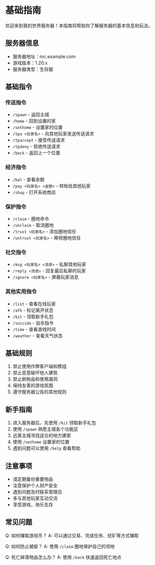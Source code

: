 # 基础指南

欢迎来到我的世界服务器！本指南将帮助你了解服务器的基本信息和玩法。

## 服务器信息

- 服务器地址：mc.example.com
- 游戏版本：1.20.x
- 服务器类型：生存服

## 基础指令

### 传送指令
- `/spawn` - 返回主城
- `/home` - 回到设置的家
- `/sethome` - 设置家的位置
- `/tpa <玩家名>` - 向其他玩家发送传送请求
- `/tpaccept` - 接受传送请求
- `/tpdeny` - 拒绝传送请求
- `/back` - 返回上一个位置

### 经济指令
- `/bal` - 查看余额
- `/pay <玩家名> <金额>` - 转账给其他玩家
- `/shop` - 打开系统商店

### 保护指令
- `/claim` - 圈地命令
- `/unclaim` - 取消圈地
- `/trust <玩家名>` - 添加圈地信任
- `/untrust <玩家名>` - 移除圈地信任

### 社交指令
- `/msg <玩家名> <消息>` - 私聊其他玩家
- `/reply <消息>` - 回复最后私聊的玩家
- `/ignore <玩家名>` - 屏蔽玩家消息

### 其他实用指令
- `/list` - 查看在线玩家
- `/afk` - 标记离开状态
- `/kit` - 领取新手礼包
- `/suicide` - 自杀指令
- `/time` - 查看游戏时间
- `/weather` - 查看天气状态

## 基础规则

1. 禁止使用作弊客户端和模组
2. 禁止恶意破坏他人建筑
3. 禁止刷物品和使用漏洞
4. 保持友善的游戏氛围
5. 遵守服务器公告的其他规则

## 新手指南

1. 进入服务器后，先使用 `/kit` 领取新手礼包
2. 使用 `/spawn` 熟悉主城各个功能区
3. 远离主城寻找适合的地方建家
4. 使用 `/sethome` 设置家的位置
5. 遇到问题可以使用 `/help` 查看帮助

## 注意事项

- 请定期备份重要物品
- 注意保护个人财产安全
- 遇到问题及时联系管理员
- 多与其他玩家互动交流
- 享受游戏，快乐生存

## 常见问题

Q: 如何赚取游戏币？
A: 可以通过交易、完成任务、挖矿等方式赚取

Q: 如何防止被偷？
A: 使用 `/claim` 圈地保护自己的领地

Q: 死亡掉落物品怎么办？
A: 使用 `/back` 快速返回死亡地点 